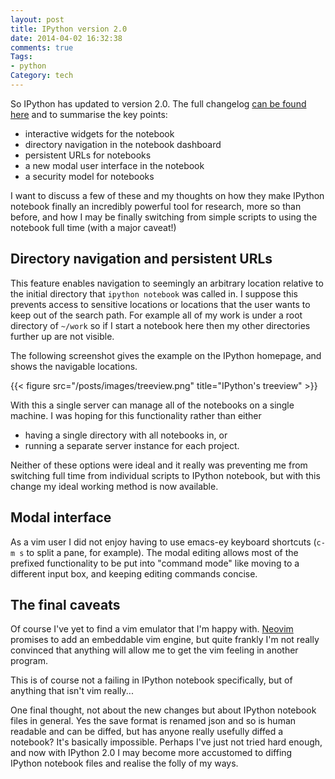 ```yaml
---
layout: post
title: IPython version 2.0
date: 2014-04-02 16:32:38
comments: true
Tags:
- python
Category: tech
---
```


So IPython has updated to version 2.0. The full changelog [can be found here](https://ipython.org/ipython-doc/dev/whatsnew/version2.0.html) and to summarise the key points:

* interactive widgets for the notebook
* directory navigation in the notebook dashboard
* persistent URLs for notebooks
* a new modal user interface in the notebook
* a security model for notebooks

I want to discuss a few of these and my thoughts on how they make IPython notebook finally an incredibly powerful tool for research, more so than before, and how I may be finally switching from simple scripts to using the notebook full time (with a major caveat!)

## Directory navigation and persistent URLs

This feature enables navigation to seemingly an arbitrary location relative to the initial directory that `ipython notebook` was called in. I suppose this prevents access to sensitive locations or locations that the user wants to keep out of the search path. For example all of my work is under a root directory of `~/work` so if I start a notebook here then my other directories further up are not visible.

The following screenshot gives the example on the IPython homepage, and shows the navigable locations.

{{< figure src="/posts/images/treeview.png" title="IPython's treeview" >}}

With this a single server can manage all of the notebooks on a single machine. I was hoping for this functionality rather than either 

* having a single directory with all notebooks in, or
* running a separate server instance for each project.

Neither of these options were ideal and it really was preventing me from switching full time from individual scripts to IPython notebook, but with this change my ideal working method is now available.

## Modal interface

As a vim user I did not enjoy having to use emacs-ey keyboard shortcuts (`c-m s` to split a pane, for example). The modal editing allows most of the prefixed functionality to be put into "command mode" like moving to a different input box, and keeping editing commands concise.

## The final caveats

<!-- vim keybindings -->
Of course I've yet to find a vim emulator that I'm happy with. [Neovim](https://neovim.org/) promises to add an embeddable vim engine, but quite frankly I'm not really convinced that anything will allow me to get the vim feeling in another program.

This is of course not a failing in IPython notebook specifically, but of anything that isn't vim really...


<!-- nicer format so git diffs are better -->

One final thought, not about the new changes but about IPython notebook files in general. Yes the save format is renamed json and so is human readable and can be diffed, but has anyone really usefully diffed a notebook? It's basically impossible. Perhaps I've just not tried hard enough, and now with IPython 2.0 I may become more accustomed to diffing IPython notebook files and realise the folly of my ways.
